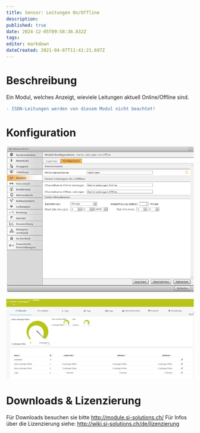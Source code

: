 ```yaml
---
title: Sensor: Leitungen On/Offline
description: 
published: true
date: 2024-12-05T09:58:38.832Z
tags: 
editor: markdown
dateCreated: 2021-04-07T11:41:21.697Z
---
```


# Beschreibung
Ein Modul, welches Anzeigt, wieviele Leitungen aktuell Online/Offline sind.

```diff
- ISDN-Leitungen werden von diesem Modul nicht beachtet!
```
# Konfiguration
![Linesonoffline](/uploads/prtg/linesonoffline.png "Linesonoffline")

![Linesonofflinesensor](/uploads/prtg/linesonofflinesensor.png "Linesonofflinesensor")
# Downloads & Lizenzierung
Für Downloads besuchen sie bitte http://module.si-solutions.ch/
Für Infos über die Lizenzierung siehe: http://wiki.si-solutions.ch/de/lizenzierung
